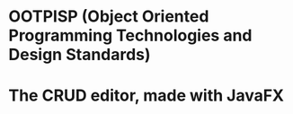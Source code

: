 #  OOTPISP (Object Oriented Programming Technologies and Design Standards)

#  The CRUD editor, made with JavaFX

